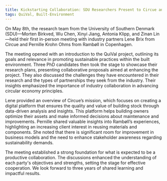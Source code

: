 ```yaml
---
title: Kickstarting Collaboration: SDU Researchers Present to Circue and Rambøll
tags: QuiVal, Built-Environment
---
```


On May 8th, the research team from the University of Southern Denmark (SDU)—Morten Birkved, Wu Chen, Xinyi Jiang, Antonia Klipp, and Zinan Lin—held their first in-person meeting with industry partners Lene Brix from Circue and Pernille Krohn Ohms from Rambøll in Copenhagen.

The meeting opened with an introduction to the QuiVal project, outlining its goals and relevance in promoting sustainable practices within the built environment. Three PhD candidates then took the stage to showcase their research plans, presenting collaborative proposals aimed at enhancing the project. They also discussed the challenges they have encountered in their research and the types of partnerships they seek from the industry. Their insights emphasized the importance of industry collaboration in advancing circular economy principles.

Lene provided an overview of Circue’s mission, which focuses on creating a digital platform that ensures the quality and value of building stock through data-driven analysis and insights. This platform helps building owners optimize their assets and make informed decisions about maintenance and improvements. Pernille shared valuable insights into Rambøll’s experiences, highlighting an increasing client interest in reusing materials and components. She noted that there is significant room for improvement in business models and the need to enhance stakeholder awareness regarding sustainability demands.
 
The meeting established a strong foundation for what is expected to be a productive collaboration. The discussions enhanced the understanding of each party's objectives and strengths, setting the stage for effective cooperation. We look forward to three years of shared learning and impactful results.

